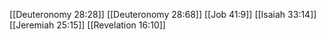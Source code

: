 [[Deuteronomy 28:28]]
[[Deuteronomy 28:68]]
[[Job 41:9]]
[[Isaiah 33:14]]
[[Jeremiah 25:15]]
[[Revelation 16:10]]
